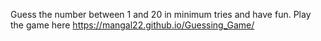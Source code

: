 Guess the number between 1 and 20 in minimum tries and have fun.
Play the game here https://mangal22.github.io/Guessing_Game/
